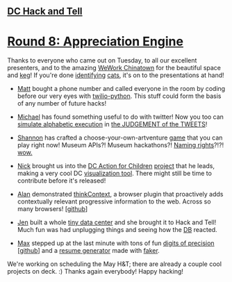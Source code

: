 ## [DC Hack and Tell](http://www.meetup.com/DC-Hack-and-Tell/)

# [Round 8: Appreciation Engine ](http://www.meetup.com/DC-Hack-and-Tell/events/176090722/)

Thanks to everyone who came out on Tuesday, to all our excellent presenters, and to the amazing [WeWork Chinatown](http://www.wework.com/location/chinatown/) for the beautiful space and [keg](https://twitter.com/BeerLabyrinth)! If you're done [identifying](https://www.jetpac.com/deepbeliefdemo) [cats](http://mcphee.com/shop/media/catalog/product/cache/1/image/9df78eab33525d08d6e5fb8d27136e95/i/n/inflatable_unicorn_horn_for_cats.jpg "?"), it's on to the presentations at hand!

 * [Matt](https://twitter.com/mattmakai) bought a phone number and called everyone in the room by coding before our very eyes with [twilio-python](https://github.com/twilio/twilio-python). This stuff could form the basis of any number of future hacks!

 * [Michael](https://twitter.com/mvs202) has found something useful to do with twitter! Now you too can [simulate alphabetic execution](http://www.mvjantzen.com/blog/?p=1266) in [the JUDGEMENT of the TWEETS](http://mvjantzen.com/games/tweets.html?peeps=mvs202,justgrimes,planarrowspace,cmgiven,leahbannon,richmanmax,cshenoy,mattmakai,konklone)!

 * [Shannon](https://twitter.com/svt827) has crafted a choose-your-own-artventure [game](http://shannonvturner.com/art/mash) that you can play right now! Museum APIs?! Museum hackathons?! [Naming rights](http://shannonvturner.com/art/untitled)?!?! [wow.](http://a1.s6img.com/cdn/0021/p/7953053_11400835_lz.jpg)

 * [Nick](https://twitter.com/nickmcclellan) brought us into the [DC Action for Children](http://www.dcactionforchildren.org/) [project](https://github.com/nickmcclellan/dcaction) that he leads, making a very cool DC [visualization tool](http://nickmcclellan.github.io/dcaction/). There might still be time to contribute before it's released!

 * [Alan](https://twitter.com/thinkcontext) demonstrated [thinkContext](http://thinkcontext.org/), a browser plugin that proactively adds contextually relevant progressive information to the web. Across so many browsers! [[github](https://github.com/thinkcontext/Think-Context)]

 * [Jen](https://twitter.com/jrullmann) built a whole [tiny data center](https://twitter.com/jrullmann/status/458331827250683904) and she brought it to Hack and Tell! Much fun was had unplugging things and seeing how the [DB](http://www.meetup.com/FoundationDB-Washington-D-C-Meetup-Group/) reacted.

 * [Max](https://twitter.com/richmanmax) stepped up at the last minute with tons of fun [digits of precision](http://richmanmax.com/counters/?title=mobile%20phones%20worldwide&gps=19&tot2011=5400000000) [[github](https://github.com/mjrich/counters)] and a [resume generator](https://github.com/mjrich/resume-generator) made with [faker](fake-factory.readthedocs.org/).

We're working on scheduling the May H&T; there are already a couple cool projects on deck. :) Thanks again everybody! Happy hacking!
